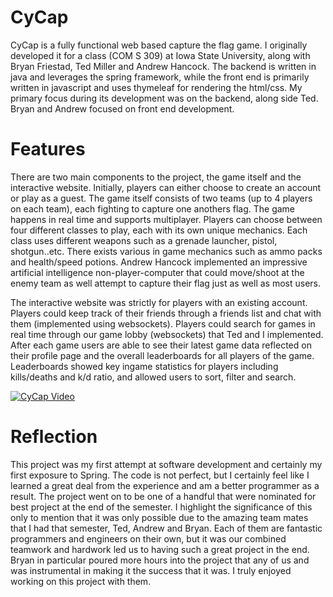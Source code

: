 # CyCap
CyCap is a fully functional web based capture the flag game. I originally developed it for a class (COM S 309) at Iowa State
University, along with Bryan Friestad, Ted Miller and Andrew Hancock. The backend is written in java and leverages the spring framework, 
while the front end is primarily written in javascript and uses thymeleaf for rendering the html/css. My primary focus during its development
was on the backend, along side Ted. Bryan and Andrew focused on front end development.  

# Features
There are two main components to the project, the game itself and the interactive website. Initially, players can either choose to create
an account or play as a guest. The game itself consists of two teams (up to 4 players on each team), each fighting to capture one anothers flag. The game happens in real
time and supports multiplayer. Players can choose between four different classes to play, each with its own unique mechanics. Each class uses different weapons such as a grenade launcher, pistol,
shotgun..etc. There exists various in game mechanics such as ammo packs and health/speed potions. Andrew Hancock implemented an impressive
artificial intelligence non-player-computer that could move/shoot at the enemy team as well attempt to capture their flag just as well
as most users.

The interactive website was strictly for players with an existing account. Players could keep track of their friends through a friends list 
and chat with them (implemented using websockets). Players could search for games in real time through our game lobby (websockets) that Ted
and I implemented. After each game users are able to see their latest game data reflected on their profile page and the overall leaderboards
for all players of the game. Leaderboards showed key ingame statistics for players including kills/deaths and k/d ratio, and allowed users to 
sort, filter and search. 

[![CyCap Video](https://img.youtube.com/vi/aA-XCnGD7Pg&t=1s/0.jpg)](https://www.youtube.com/watch?v=aA-XCnGD7Pg&t=1s)

# Reflection
This project was my first attempt at software development and certainly my first exposure to Spring. The code is not perfect, but I certainly
feel like I learned a great deal from the experience and am a better programmer as a result. The project went on to be one of a handful that were
nominated for best project at the end of the semester. I highlight the significance of this only to mention that it was only possible due to the amazing team mates that I had that semester, Ted, Andrew and Bryan. Each of them are fantastic programmers and engineers on their own, but it was our combined teamwork and hardwork led us to having such a great project in the end. Bryan in particular poured more hours into the project
that any of us and was instrumental in making it the success that it was. I truly enjoyed working on this project with them.
